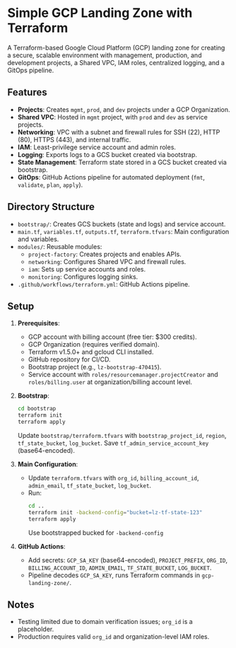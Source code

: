 # Simple GCP Landing Zone with Terraform

A Terraform-based Google Cloud Platform (GCP) landing zone for creating a secure, scalable environment with management, production, and development projects, a Shared VPC, IAM roles, centralized logging, and a GitOps pipeline.

## Features

- **Projects**: Creates `mgmt`, `prod`, and `dev` projects under a GCP Organization.
- **Shared VPC**: Hosted in `mgmt` project, with `prod` and `dev` as service projects.
- **Networking**: VPC with a subnet and firewall rules for SSH (22), HTTP (80), HTTPS (443), and internal traffic.
- **IAM**: Least-privilege service account and admin roles.
- **Logging**: Exports logs to a GCS bucket created via bootstrap.
- **State Management**: Terraform state stored in a GCS bucket created via bootstrap.
- **GitOps**: GitHub Actions pipeline for automated deployment (`fmt`, `validate`, `plan`, `apply`).

## Directory Structure

- `bootstrap/`: Creates GCS buckets (state and logs) and service account.
- `main.tf`, `variables.tf`, `outputs.tf`, `terraform.tfvars`: Main configuration and variables.
- `modules/`: Reusable modules:
  - `project-factory`: Creates projects and enables APIs.
  - `networking`: Configures Shared VPC and firewall rules.
  - `iam`: Sets up service accounts and roles.
  - `monitoring`: Configures logging sinks.
- `.github/workflows/terraform.yml`: GitHub Actions pipeline.

## Setup

1. **Prerequisites**:
   - GCP account with billing account (free tier: $300 credits).
   - GCP Organization (requires verified domain).
   - Terraform v1.5.0+ and gcloud CLI installed.
   - GitHub repository for CI/CD.
   - Bootstrap project (e.g., `lz-bootstrap-470415`).
   - Service account with `roles/resourcemanager.projectCreator` and `roles/billing.user` at organization/billing account level.

2. **Bootstrap**:
   ```bash
   cd bootstrap
   terraform init
   terraform apply
   ```
   Update `bootstrap/terraform.tfvars` with `bootstrap_project_id`, `region`, `tf_state_bucket`, `log_bucket`. Save `tf_admin_service_account_key` (base64-encoded).

3. **Main Configuration**:
   - Update `terraform.tfvars` with `org_id`, `billing_account_id`, `admin_email`, `tf_state_bucket`, `log_bucket`.
   - Run:
     ```bash
     cd ..
     terraform init -backend-config="bucket=lz-tf-state-123"
     terraform apply
     ```
     Use bootstrapped bucked for `-backend-config`

4. **GitHub Actions**:
   - Add secrets: `GCP_SA_KEY` (base64-encoded), `PROJECT_PREFIX`, `ORG_ID`, `BILLING_ACCOUNT_ID`, `ADMIN_EMAIL`, `TF_STATE_BUCKET`, `LOG_BUCKET`.
   - Pipeline decodes `GCP_SA_KEY`, runs Terraform commands in `gcp-landing-zone/`.

## Notes

- Testing limited due to domain verification issues; `org_id` is a placeholder.
- Production requires valid `org_id` and organization-level IAM roles.
